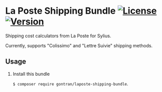 # La Poste Shipping Bundle [![License](https://img.shields.io/packagist/l/sylius/bundle-skeleton.svg)](https://packagist.org/packages/sylius/bundle-skeleton) [![Version](https://img.shields.io/packagist/v/sylius/bundle-skeleton.svg)](https://packagist.org/packages/sylius/bundle-skeleton)

Shipping cost calculators from La Poste for Sylius.

Currently, supports "Colissimo" and "Lettre Suivie" shipping methods.

## Usage

1. Install this bundle

    `$ composer require gontran/laposte-shipping-bundle`.
